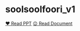 # soolsoolfoori_v1

[❤ Read PPT](https://drive.google.com/file/d/1sqZuuQcHk0a-_ZuFoI-9R83RmgnsHBbq/view?usp=drive_link, "PPT")
[😉 Read Document](https://drive.google.com/file/d/12V340lPAxNR7FKb6hmrFvQJUTPJ83gqP/view?usp=drive_link, "Document")
